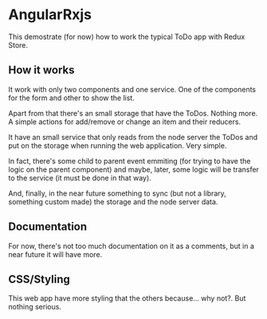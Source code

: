 # AngularRxjs

This demostrate (for now) how to work the typical ToDo app with Redux Store.

## How it works

It work with only two components and one service. One of the components for the form and other to show the list.

Apart from that there's an small storage that have the ToDos. Nothing more. A simple actions for add/remove or change an item and their reducers.

It have an small service that only reads from the node server the ToDos and put on the storage when running the web application. Very simple.

In fact, there's some child to parent event emmiting (for trying to have the logic on the parent component) and maybe, later, some logic will be transfer to the service (it must be done in that way).

And, finally, in the near future something to sync (but not a library, something custom made) the storage and the node server data.

## Documentation

For now, there's not too much documentation on it as a comments, but in a near future it will have more.

## CSS/Styling

This web app have more styling that the others because... why not?. But nothing serious.